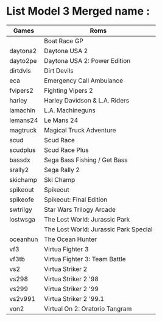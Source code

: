 
# List Model 3 Merged name :

| Games     | Roms |
| ----------- | -----------| 
|   | Boat Race GP                        | 
|  daytona2    | Daytona USA 2                         | 
| dayto2pe     | Daytona USA 2: Power Edition          | 
| dirtdvls     | Dirt Devils                           | 
|  eca    |Emergency Call Ambulance              | 
| fvipers2     | Fighting Vipers 2                     | 
|  harley   | Harley Davidson & L.A. Riders         | 
|  lamachin    | L.A. Machineguns                      | 
| lemans24     | Le Mans 24                            | 
| magtruck     | Magical Truck Adventure               | 
| scud |    Scud Race                             | 
|  scudplus   | Scud Race Plus                        | 
| bassdx     | Sega Bass Fishing / Get Bass          | 
|  srally2   | Sega Rally 2                          | 
|skichamp    | Ski Champ                             | 
|spikeout    | Spikeout                              | 
| spikeofe   | Spikeout: Final Edition               | 
|swtrilgy    | Star Wars Trilogy Arcade              | 
|lostwsga    | The Lost World: Jurassic Park         | 
| |    The Lost World: Jurassic Park Special |  
|oceanhun  | The Ocean Hunter                      | 
|vf3    | Virtua Fighter 3                      | 
|vf3tb    | Virtua Fighter 3: Team Battle         | 
|vs2   | Virtua Striker 2                      | 
|vs298    | Virtua Striker 2 '98                  | 
|vs299    | Virtua Striker 2 '99                  | 
|vs2v991  | Virtua Striker 2 '99.1                | 
| von2  | Virtual On 2: Oratorio Tangram        |   

 
